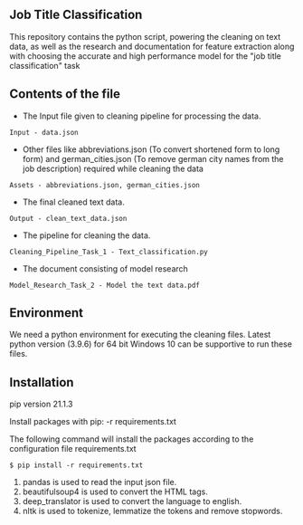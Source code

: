 
## Job Title Classification

This repository contains the python script, powering the cleaning on text data, as well as the research and documentation for feature extraction along with choosing the accurate and high performance model for the "job title classification" task

## Contents of the file

- The Input file given to cleaning pipeline for processing the data.
```
Input - data.json
```
- Other files like abbreviations.json (To convert shortened form to long form) and german_cities.json (To remove german city names from the job description) required while cleaning the data
```
Assets - abbreviations.json, german_cities.json
```
- The final cleaned text data.
```
Output - clean_text_data.json
```
- The pipeline for cleaning the data.
```
Cleaning_Pipeline_Task_1 - Text_classification.py
```
- The document consisting of model research
```
Model_Research_Task_2 - Model the text data.pdf
```


## Environment

We need a python environment for executing the cleaning files. Latest python version (3.9.6) for 64 bit Windows 10 can be supportive to run these files.

## Installation

pip version 21.1.3

Install packages with pip: -r requirements.txt

The following command will install the packages according to the configuration file requirements.txt
```
$ pip install -r requirements.txt
```

1. pandas is used to read the input json file.
2. beautifulsoup4 is used to convert the HTML tags.
3. deep_translator is used to convert the language to english.
4. nltk is used to tokenize, lemmatize the tokens and remove stopwords.


